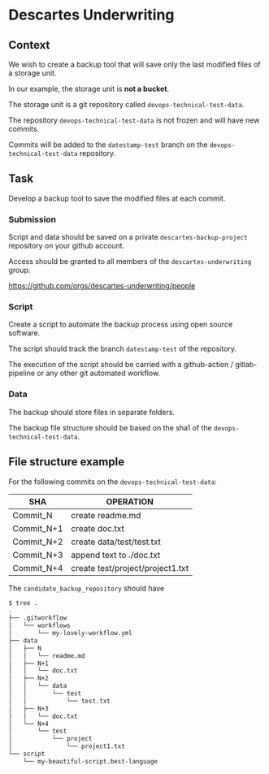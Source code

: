 # Descartes Underwriting

## Context

We wish to create a backup tool that will save only the last modified files of a storage unit.

In our example, the storage unit is **not a bucket**.

The storage unit is a git repository called `devops-technical-test-data`.

The repository `devops-technical-test-data` is not frozen and will have new commits.

Commits will be added to the `datestamp-test` branch on the `devops-technical-test-data` repository.

## Task

Develop a backup tool to save the modified files at each commit.

### Submission

Script and data should be saved on a private `descartes-backup-project` repository on your github account.

Access should be granted to all members of the `descartes-underwriting` group:

<https://github.com/orgs/descartes-underwriting/people>

### Script

Create a script to automate the backup process using open source software.

The script should track the branch `datestamp-test` of the repository.

The execution of the script should be carried with a github-action / gitlab-pipeline or any other git automated workflow.

### Data

The backup should store files in separate folders.

The backup file structure should be based on the sha1 of the `devops-technical-test-data`.

## File structure example

For the following commits on the `devops-technical-test-data`:

| SHA | OPERATION |
|-----|-----------|
| Commit_N | create readme.md |
| Commit_N+1 | create doc.txt |
| Commit_N+2 | create data/test/test.txt |
| Commit_N+3 | append text to ./doc.txt |
| Commit_N+4 | create test/project/project1.txt |

The `candidate_backup_repository` should have

```bash
$ tree .
.
├── .gitworkflow
│   └── workflows
│       └── my-lovely-workflow.yml
├── data
│   ├── N
│   │   └── readme.md
│   ├── N+1
│   │   └── doc.txt
│   ├── N+2
│   │   └── data
│   │       └── test
│   │           └── test.txt
│   ├── N+3
│   │   └── doc.txt
│   └── N+4
│       └── test
│           └── project
│               └── project1.txt
└── script
    └── my-beautiful-script.best-language
```